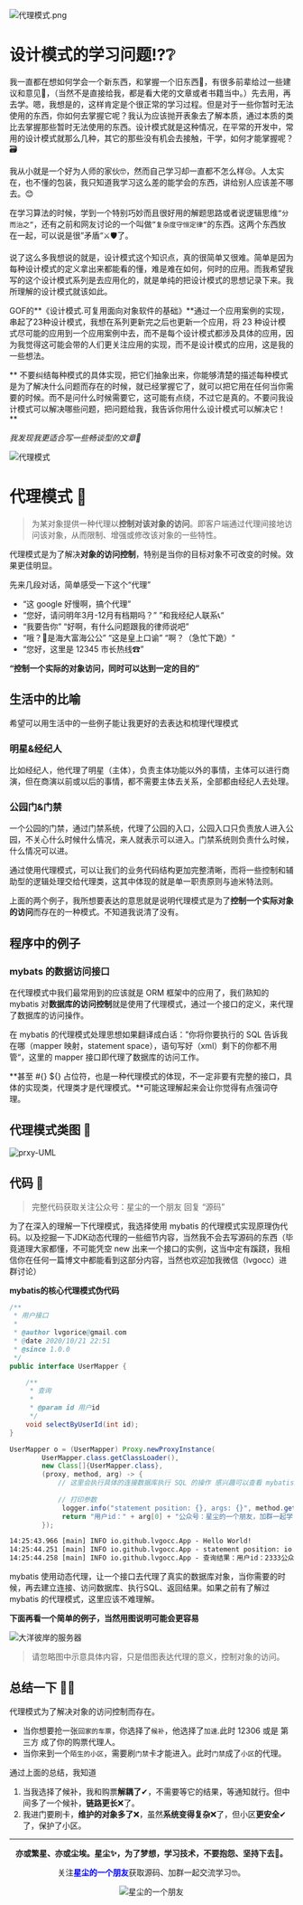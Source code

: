 ![代理模式.png](https://i.loli.net/2020/11/10/LQI2hyexV4ZFN7j.png)

# 设计模式的学习问题⁉❔

我一直都在想如何学会一个新东西，和掌握一个旧东西🤔，有很多前辈给过一些建议和意见📑，（当然不是直接给我，都是看大佬的文章或者书籍当中。）先去用，再去学。嗯，我想是的，这样肯定是个很正常的学习过程。但是对于一些你暂时无法使用的东西，你如何去掌握它呢？我认为应该抛开表象去了解本质，通过本质的类比去掌握那些暂时无法使用的东西。设计模式就是这种情况，在平常的开发中，常用的设计模式就那么几种，其它的那些没有机会去接触，干学，如何才能掌握呢？🗃

我从小就是一个好为人师的家伙🤓，然而自己学习却一直都不怎么样😢。人太实在，也不懂的包装，我只知道我学习这么差的能学会的东西，讲给别人应该差不哪去。😊

在学习算法的时候，学到一个特别巧妙而且很好用的解题思路或者说逻辑思维``”分而治之“``，还有之前和网友讨论的一个叫做``”复杂度守恒定律“``的东西。这两个东西放在一起，可以说是很”矛盾“⚔🛡了。

说了这么多我想说的就是，设计模式这个知识点，真的很简单又很难。简单是因为每种设计模式的定义拿出来都能看的懂，难是难在如何，何时的应用。而我希望我写的这个设计模式系列是去应用化的，就是单纯的把设计模式的思想记录下来。我所理解的设计模式就该如此。

GOF的**《设计模式.可复用面向对象软件的基础》**通过一个应用案例的实现，串起了23种设计模式，我想在系列更新完之后也更新一个应用，将 23
种设计模式尽可能的应用到一个应用案例中去，而不是每个设计模式都涉及具体的应用，因为我觉得这可能会带的人们更关注应用的实现，而不是设计模式的应用，这是我的一些想法。

**
不要纠结每种模式的具体实现，把它们抽象出来，你能够清楚的描述每种模式是为了解决什么问题而存在的时候，就已经掌握它了，就可以把它用在任何当你需要的时候。而不是问什么时候需要它，这可能有点绕，不过它是真的。不要问我设计模式可以解决哪些问题，把问题给我，我告诉你用什么设计模式可以解决它！**

*我发现我更适合写一些畅谈型的文章🤣*

![代理模式](https://i.loli.net/2020/10/22/5l9eIS7tXdofFAE.png)

# 代理模式 👥

> 为某对象提供一种代理以**控制对该对象的访问**。即客户端通过代理间接地访问该对象，从而限制、增强或修改该对象的一些特性。

代理模式是为了解决**对象的访问控制**，特别是当你的目标对象不可改变的时候。效果更佳明显。

先来几段对话，简单感受一下这个“代理”

- “这 google 好慢啊，搞个代理”
- “您好，请问明年3月-12月有档期吗？” ”和我经纪人联系📞“
- “我要告你” “好啊，有什么问题跟我的律师说吧”
- “哦？👀是海大富海公公” “这是皇上口谕” “啊？（急忙下跪）“
- “您好，这里是 12345 市长热线☎”

**“控制一个实际的对象访问，同时可以达到一定的目的”**

## 生活中的比喻

希望可以用生活中的一些例子能让我更好的去表达和梳理代理模式

### 明星&经纪人

比如经纪人，他代理了明星（主体），负责主体功能以外的事情，主体可以进行商演，但在商演以前或以后的事情，都不需要主体去关系，全部都由经纪人去处理。

### 公园门&门禁

一个公园的门禁，通过门禁系统，代理了公园的入口，公园入口只负责放人进入公园，不关心什么时候什么情况，来人就表示可以进入。门禁系统则负责什么时候，什么情况可以进。

通过使用代理模式，可以让我们的业务代码结构更加完整清晰，而将一些控制和辅助型的逻辑处理交给代理类，这其中体现的就是单一职责原则与迪米特法则。

上面的两个例子，我所想要表达的意思就是说明代理模式是为了**控制一个实际对象的访问**而存在的一种模式。不知道我说清了没有。

## 程序中的例子

### mybats 的数据访问接口

在代理模式中我们最常用到的应该就是 ORM 框架中的应用了，我们熟知的 mybatis 对**数据库的访问控制**就是使用了代理模式，通过一个接口的定义，来代理了数据库的访问操作。

在 mybatis 的代理模式处理思想如果翻译成白话：”你将你要执行的 SQL 告诉我在哪（mapper 映射，statement space），语句写好（xml）剩下的你都不用管“，这里的 mapper 接口即代理了数据库的访问工作。

**甚至 #{} ${} 占位符，也是一种代理模式的体现，不一定非要有完整的接口，具体的实现类，代理类才是代理模式。**可能这理解起来会让你觉得有点强词夺理。

## 代理模式类图 📌

![prxy-UML](https://i.loli.net/2020/10/22/ziGBmy81YFw7kts.png)

## 代码 📄

> 完整代码获取关注公众号：星尘的一个朋友 回复 “源码”

为了在深入的理解一下代理模式，我选择使用 mybatis 的代理模式实现原理伪代码。以及挖掘一下JDK动态代理的一些细节内容，当然我不会去写源码的东西（毕竟道理大家都懂，不可能凭空 new
出来一个接口的实例，这当中定有蹊跷，我相信你在任何一篇博文中都能看到这部分内容，当然也欢迎加我微信（lvgocc）进群讨论）

**mybatis的核心代理模式伪代码**

```java
/**
 * 用户接口
 *
 * @author lvgorice@gmail.com
 * @date 2020/10/21 22:51
 * @since 1.0.0
 */
public interface UserMapper {

    /**
     * 查询
     *
     * @param id 用户id
     */
    void selectByUserId(int id);
}
```

```java
UserMapper o = (UserMapper) Proxy.newProxyInstance(
        UserMapper.class.getClassLoader(),
        new Class[]{UserMapper.class},
        (proxy, method, arg) -> {
            // 这里会执行具体的连接数据库执行 SQL 的操作 感兴趣可以查看 mybatis 源码继续了解。
            
            // 打印参数
             logger.info("statement position: {}, args: {}", method.getDeclaringClass().getCanonicalName() + "#" + method.getName(), Arrays.toString(arg));
             return "用户id：" + arg[0] + "公众号：星尘的一个朋友，加群一起学习设计模式";
        });
```

```reStructuredText
14:25:43.966 [main] INFO io.github.lvgocc.App - Hello World!
14:25:44.251 [main] INFO io.github.lvgocc.App - statement position: io.github.lvgocc.proxy.UserMapper#selectByUserId, args: [2333]
14:25:44.258 [main] INFO io.github.lvgocc.App - 查询结果：用户id：2333公众号：星尘的一个朋友，加群一起学习设计模式
```

mybatis 使用动态代理，让一个接口去代理了真实的数据库对象，当你需要的时候，再去建立连接、访问数据库、执行SQL、返回结果。如果之前有了解过 mybatis 的代理模式，这里应该不难理解。

**下面再看一个简单的例子，当然用图说明可能会更容易**

![大洋彼岸的服务器](https://i.loli.net/2020/10/22/MpN1wxuCjrBH96t.png)

> 请忽略图中示意具体内容，只是借图表达代理的意义，控制对象的访问。

## 总结一下 🐱‍💻

代理模式为了解决对象的访问控制而存在。

- 当你想要抢一张``回家的车票``，你选择了``候补``，他选择了``加速``.此时 12306 或是 第三方 成了你的购票代理人。
- 当你来到一个``陌生的小区``，需要刷``门禁``卡才能进入。此时`` 门禁 ``成了``小区``的代理。

通过上面的总结，我知道

1. 当我选择了候补，我和购票**解耦了**✔，不需要等它的结果，等通知就行。但中间多了一个候补，**链路更长**❌了。
2. 我进门要刷卡，**维护的对象多了**❌，虽然**系统变得复杂**❌了，但小区**更安全**✔了，保护了小区。

----
<div align="center">
    <b>亦或繁星、亦或尘埃。星尘✨，为了梦想，学习技术，不要抱怨、坚持下去💪。</b>
    <p>关注<b style='color:blue'>星尘的一个朋友</b>获取源码、加群一起交流学习🤓。</p>
    <img alt='星尘的一个朋友' src='https://i.loli.net/2020/10/22/7swJfMCPrThebVI.png'/>
</div>
